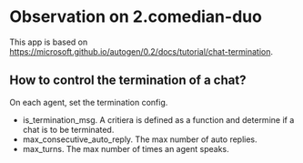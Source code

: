 # Observation on 2.comedian-duo

This app is based on <https://microsoft.github.io/autogen/0.2/docs/tutorial/chat-termination>.

## How to control the termination of a chat?

On each agent, set the termination config.

- is_termination_msg. A critiera is defined as a function and determine if a chat is to be terminated.
- max_consecutive_auto_reply. The max number of auto replies.
- max_turns. The max number of times an agent speaks.
